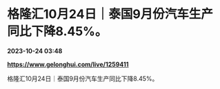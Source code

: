 # 格隆汇10月24日｜泰国9月份汽车生产同比下降8.45%。

**2023-10-24 03:48**

**https://www.gelonghui.com/live/1259411**

格隆汇10月24日｜泰国9月份汽车生产同比下降8.45%。
